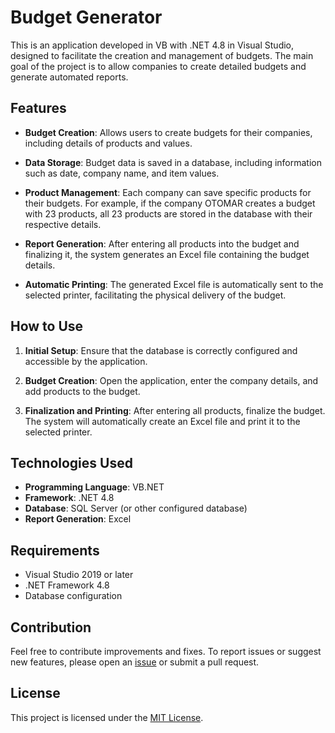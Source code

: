 # Budget Generator

This is an application developed in VB with .NET 4.8 in Visual Studio, designed to facilitate the creation and management of budgets. The main goal of the project is to allow companies to create detailed budgets and generate automated reports.

## Features

- **Budget Creation**: Allows users to create budgets for their companies, including details of products and values.
  
- **Data Storage**: Budget data is saved in a database, including information such as date, company name, and item values.

- **Product Management**: Each company can save specific products for their budgets. For example, if the company OTOMAR creates a budget with 23 products, all 23 products are stored in the database with their respective details.

- **Report Generation**: After entering all products into the budget and finalizing it, the system generates an Excel file containing the budget details.

- **Automatic Printing**: The generated Excel file is automatically sent to the selected printer, facilitating the physical delivery of the budget.

## How to Use

1. **Initial Setup**: Ensure that the database is correctly configured and accessible by the application.

2. **Budget Creation**: Open the application, enter the company details, and add products to the budget.

3. **Finalization and Printing**: After entering all products, finalize the budget. The system will automatically create an Excel file and print it to the selected printer.

## Technologies Used

- **Programming Language**: VB.NET
- **Framework**: .NET 4.8
- **Database**: SQL Server (or other configured database)
- **Report Generation**: Excel

## Requirements

- Visual Studio 2019 or later
- .NET Framework 4.8
- Database configuration

## Contribution

Feel free to contribute improvements and fixes. To report issues or suggest new features, please open an [issue](link-to-issues) or submit a pull request.

## License

This project is licensed under the [MIT License](link-to-license).
